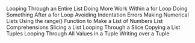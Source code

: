 Looping Through an Entire List
Doing More Work Within a for Loop
Doing Something After a for Loop
Avoiding Indentation Errors
Making Numerical Lists
Using the range() Function to Make a List of Numbers
List Comprehensions
Slicing a List
Looping Through a Slice
Copying a List
Tuples
Looping Through All Values in a Tuple
Writing over a Tuple

